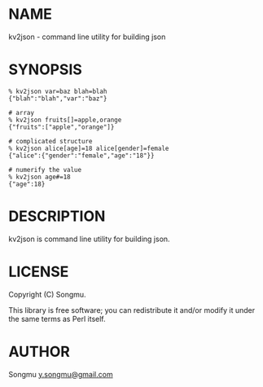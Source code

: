 # NAME

kv2json - command line utility for building json

# SYNOPSIS

    % kv2json var=baz blah=blah
    {"blah":"blah","var":"baz"}

    # array
    % kv2json fruits[]=apple,orange
    {"fruits":["apple","orange"]}

    # complicated structure
    % kv2json alice[age]=18 alice[gender]=female
    {"alice":{"gender":"female","age":"18"}}

    # numerify the value
    % kv2json age#=18
    {"age":18}

# DESCRIPTION

kv2json is command line utility for building json.

# LICENSE

Copyright (C) Songmu.

This library is free software; you can redistribute it and/or modify
it under the same terms as Perl itself.

# AUTHOR

Songmu <y.songmu@gmail.com>
